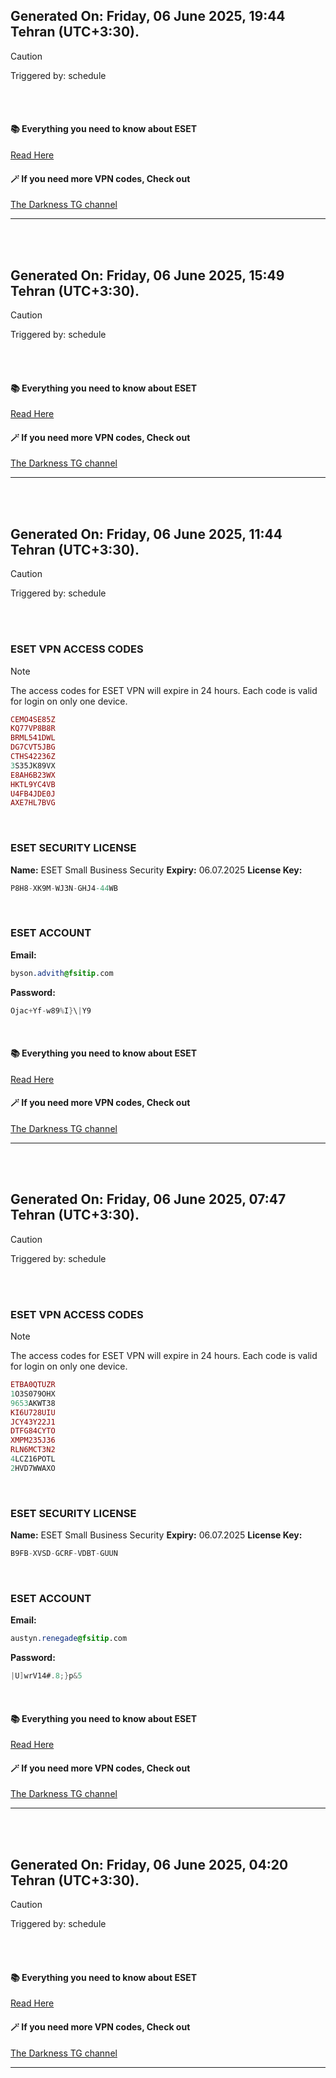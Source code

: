 ## Generated On: Friday, 06 June 2025, 19:44 Tehran (UTC+3:30).

> [!CAUTION]
> Triggered by: schedule

<br><br>

#### 📚 Everything you need to know about ESET

[Read Here](https://t.me/F_NiREvil/2113)

#### 🪄 If you need more VPN codes, Check out

[The Darkness TG channel](https://t.me/Eset_key_trial)

---

<br><br>

## Generated On: Friday, 06 June 2025, 15:49 Tehran (UTC+3:30).

> [!CAUTION]
> Triggered by: schedule

<br><br>

#### 📚 Everything you need to know about ESET

[Read Here](https://t.me/F_NiREvil/2113)

#### 🪄 If you need more VPN codes, Check out

[The Darkness TG channel](https://t.me/Eset_key_trial)

---

<br><br>

## Generated On: Friday, 06 June 2025, 11:44 Tehran (UTC+3:30).

> [!CAUTION]
> Triggered by: schedule

<br><br>

### ESET VPN ACCESS CODES

> [!NOTE]
> The access codes for ESET VPN will expire in 24 hours.
> Each code is valid for login on only one device.

```ruby
CEMO4SE85Z
KQ77VP8B8R
BRML541DWL
DG7CVT5JBG
CTHS42236Z
3S35JK89VX
E8AH6B23WX
HKTL9YC4VB
U4FB4JDE0J
AXE7HL7BVG
```

<br>

### ESET SECURITY LICENSE

**Name:** ESET Small Business Security
**Expiry:** 06.07.2025
**License Key:**

```POV-Ray SDL
P8H8-XK9M-WJ3N-GHJ4-44WB
```

<br>

### ESET ACCOUNT

**Email:**

```CSS
byson.advith@fsitip.com
```

**Password:**

```POV-Ray SDL
Ojac+Yf-w89%I}\|Y9
```

<br>

#### 📚 Everything you need to know about ESET

[Read Here](https://t.me/F_NiREvil/2113)

#### 🪄 If you need more VPN codes, Check out

[The Darkness TG channel](https://t.me/Eset_key_trial)

---

<br><br>

## Generated On: Friday, 06 June 2025, 07:47 Tehran (UTC+3:30).

> [!CAUTION]
> Triggered by: schedule

<br><br>

### ESET VPN ACCESS CODES

> [!NOTE]
> The access codes for ESET VPN will expire in 24 hours.
> Each code is valid for login on only one device.

```ruby
ETBA0QTUZR
1O3S079OHX
9653AKWT38
KI6U728UIU
JCY43Y22J1
DTFG84CYTO
XMPM235J36
RLN6MCT3N2
4LCZ16POTL
2HVD7WWAXO
```

<br>

### ESET SECURITY LICENSE

**Name:** ESET Small Business Security
**Expiry:** 06.07.2025
**License Key:**

```POV-Ray SDL
B9FB-XVSD-GCRF-VDBT-GUUN
```

<br>

### ESET ACCOUNT

**Email:**

```CSS
austyn.renegade@fsitip.com
```

**Password:**

```POV-Ray SDL
|U]wrV14#.8;}p&5
```

<br>

#### 📚 Everything you need to know about ESET

[Read Here](https://t.me/F_NiREvil/2113)

#### 🪄 If you need more VPN codes, Check out

[The Darkness TG channel](https://t.me/Eset_key_trial)

---

<br><br>

## Generated On: Friday, 06 June 2025, 04:20 Tehran (UTC+3:30).

> [!CAUTION]
> Triggered by: schedule

<br><br>

#### 📚 Everything you need to know about ESET

[Read Here](https://t.me/F_NiREvil/2113)

#### 🪄 If you need more VPN codes, Check out

[The Darkness TG channel](https://t.me/Eset_key_trial)

---

<br><br>

